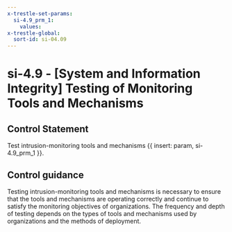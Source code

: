 ```yaml
---
x-trestle-set-params:
  si-4.9_prm_1:
    values:
x-trestle-global:
  sort-id: si-04.09
---
```


# si-4.9 - \[System and Information Integrity\] Testing of Monitoring Tools and Mechanisms

## Control Statement

Test intrusion-monitoring tools and mechanisms {{ insert: param, si-4.9_prm_1 }}.

## Control guidance

Testing intrusion-monitoring tools and mechanisms is necessary to ensure that the tools and mechanisms are operating correctly and continue to satisfy the monitoring objectives of organizations. The frequency and depth of testing depends on the types of tools and mechanisms used by organizations and the methods of deployment.
